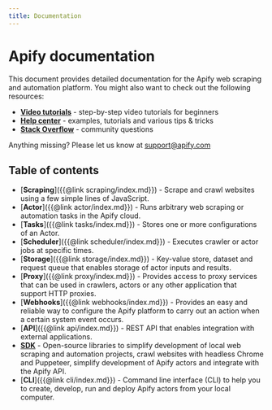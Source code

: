 ```yaml
---
title: Documentation
---
```


# Apify documentation

This document provides detailed documentation for the Apify web scraping and automation platform. You might also want to check out the following resources:

*   [**Video tutorials**](https://www.youtube.com/apify) - step-by-step video tutorials for beginners
*   [**Help center**](https://help.apify.com/) - examples, tutorials and various tips & tricks
*   [**Stack Overflow**](https://stackoverflow.com/questions/tagged/apify) - community questions

Anything missing? Please let us know at [support@apify.com](mailto:support@apify.com)</section>

## [](#toc)Table of contents

*   [**Scraping**]({{@link scraping/index.md}}) - Scrape and crawl websites using a few simple lines of JavaScript.
*   [**Actor**]({{@link actor/index.md}}) - Runs arbitrary web scraping or automation tasks in the Apify cloud.
*   [**Tasks**]({{@link tasks/index.md}}) - Stores one or more configurations of an Actor.
*   [**Scheduler**]({{@link scheduler/index.md}}) - Executes crawler or actor jobs at specific times.
*   [**Storage**]({{@link storage/index.md}}) - Key-value store, dataset and request queue that enables storage of actor inputs and results.
*   [**Proxy**]({{@link proxy/index.md}}) - Provides access to proxy services that can be used in crawlers, actors or any other application that support HTTP proxies.
*   [**Webhooks**]({{@link webhooks/index.md}}) - Provides an easy and reliable way to configure the Apify platform to carry out an action when a certain system event occurs.
*   [**API**]({{@link api/index.md}}) - REST API that enables integration with external applications.
*   [**SDK**](https://sdk.apify.com) - Open-source libraries to simplify development of local web scraping and automation projects, crawl websites with headless Chrome and Puppeteer, simplify development of Apify actors and integrate with the Apify API.
*   [**CLI**]({{@link cli/index.md}}) - Command line interface (CLI) to help you to create, develop, run and deploy Apify actors from your local computer.
